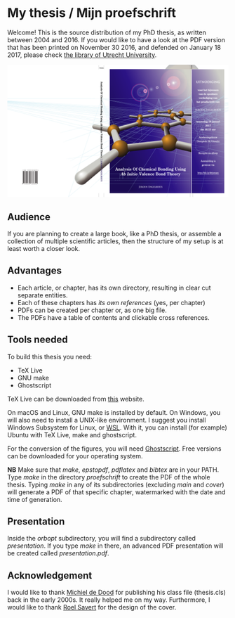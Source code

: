 # My thesis / Mijn proefschrift
Welcome! This is the source distribution of my PhD thesis, as written between 2004 and 2016. If you would like to have a look at the PDF version that has been printed on November 30 2016, and defended on January 18 2017, please check [the library of Utrecht University](http://dspace.library.uu.nl/handle/1874/342336).

![Cover and inlay for my thesis](cover/cover_for_screen.png)

## Audience
If you are planning to create a large book, like a PhD thesis, or assemble a collection of multiple scientific articles, then the structure of my setup is at least worth a closer look.

## Advantages
* Each article, or chapter, has its own directory, resulting in clear cut separate entities. 
* Each of these chapters has *its own references* (yes, per chapter)
* PDFs can be created per chapter or, as one big file.
* The PDFs have a table of contents and clickable cross references.

## Tools needed
To build this thesis you need:

* TeX Live
* GNU make
* Ghostscript
 
TeX Live can be downloaded from [this](http://tug.org/texlive/) website.

On macOS and Linux, GNU make is installed by default. On Windows, you will also need to install a UNIX-like environment. I suggest you install Windows Subsystem for Linux, or [WSL](https://docs.microsoft.com/en-us/windows/wsl/install-win10). With it, you can install (for example) Ubuntu with TeX Live, make and ghostscript.

For the conversion of the figures, you will need [Ghostscript](https://www.ghostscript.com/). Free versions can be downloaded for your operating system.

**NB** Make sure that *make*, *epstopdf*, *pdflatex* and *bibtex* are in your PATH. Type *make* in the directory *proefschrift* to create the PDF of the whole thesis. Typing *make* in any of its subdirectories (excluding *main* and *cover*) will generate a PDF of that specific chapter, watermarked with the date and time of generation.
 
## Presentation
Inside the *orbopt* subdirectory, you will find a subdirectory called *presentation*. If you type *make* in there, an advanced PDF presentation will be created called *presentation.pdf*.

## Acknowledgement
I would like to thank [Michiel de Dood](https://www.universiteitleiden.nl/medewerkers/michiel-de-dood) for publishing his class file (thesis.cls) back in the early 2000s. It really helped me on my way. Furthermore, I would like to thank [Roel Savert](https://www.linkedin.com/in/roel-savert-527a9a56/) for the design of the cover.
